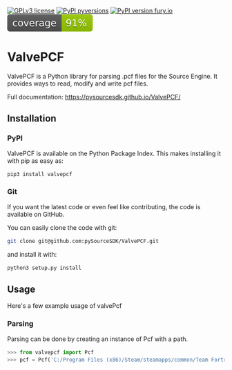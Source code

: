 [![GPLv3 license](https://img.shields.io/badge/License-GPLv3-blue.svg)](https://github.com/pySourceSDK/ValvePCF/blob/master/LICENSE.txt)
[![PyPI pyversions](https://img.shields.io/pypi/pyversions/valvepcf.svg)](https://pypi.python.org/pypi/valvepcf/)
[![PyPI version fury.io](https://badge.fury.io/py/valvepcf.svg)](https://pypi.python.org/pypi/valvepcf/)
[![alt text](https://github.com/pySourceSDK/ValvePCF/blob/master/docs/source/coverage.svg "coverage")]()

# ValvePCF

ValvePCF is a Python library for parsing .pcf files for the Source Engine. It provides ways to read, modify and write pcf files.

Full documentation: https://pysourcesdk.github.io/ValvePCF/

## Installation

### PyPI

ValvePCF is available on the Python Package Index. This makes installing it with pip as easy as:

```bash
pip3 install valvepcf
```

### Git

If you want the latest code or even feel like contributing, the code is available on GitHub.

You can easily clone the code with git:

```bash
git clone git@github.com:pySourceSDK/ValvePCF.git
```

and install it with:

```bash
python3 setup.py install
```

## Usage

Here's a few example usage of valvePcf

### Parsing

Parsing can be done by creating an instance of Pcf with a path.

```python
>>> from valvepcf import Pcf
>>> pcf = Pcf('C:/Program Files (x86)/Steam/steamapps/common/Team Fortress 2/tf/particles/custom.pcf'
```